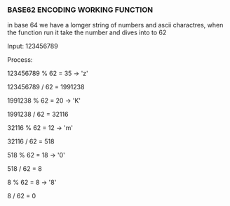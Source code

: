 ### BASE62 ENCODING WORKING FUNCTION

in base 64 we have a lomger string of numbers and ascii charactres,
when the function run it take the number and dives into to 62

Input: 123456789

Process:

123456789 % 62 = 35 → 'z'

123456789 / 62 = 1991238

1991238 % 62 = 20 → 'K'

1991238 / 62 = 32116

32116 % 62 = 12 → 'm'

32116 / 62 = 518

518 % 62 = 18 → '0'

518 / 62 = 8

8 % 62 = 8 → '8'

8 / 62 = 0
